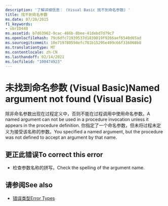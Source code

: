 ```yaml
---
description: '了解详细信息： (Visual Basic 找不到命名参数) '
title: 找不到命名参数
ms.date: 07/20/2015
f1_keywords:
- vbrID448
ms.assetid: b7d63962-9cac-466b-8bee-41debd7d79c7
ms.openlocfilehash: 79c6dfc71939537d1839019f9266aef6540d65ad
ms.sourcegitcommit: 10e719780594efc781b15295e499c66f316068b8
ms.translationtype: MT
ms.contentlocale: zh-CN
ms.lasthandoff: 02/14/2021
ms.locfileid: "100474923"
---
```

# <a name="named-argument-not-found-visual-basic"></a><span data-ttu-id="8c8b4-103">未找到命名参数 (Visual Basic)</span><span class="sxs-lookup"><span data-stu-id="8c8b4-103">Named argument not found (Visual Basic)</span></span>

<span data-ttu-id="8c8b4-104">除非命名参数出现在过程定义中，否则不能在过程调用中使用命名参数。</span><span class="sxs-lookup"><span data-stu-id="8c8b4-104">A named argument can not be used in a procedure invocation unless it appears in the procedure definition.</span></span> <span data-ttu-id="8c8b4-105">你指定了一个命名参数，但未将过程未定义为接受该名称的参数。</span><span class="sxs-lookup"><span data-stu-id="8c8b4-105">You specified a named argument, but the procedure was not defined to accept an argument by that name.</span></span>  
  
## <a name="to-correct-this-error"></a><span data-ttu-id="8c8b4-106">更正此错误</span><span class="sxs-lookup"><span data-stu-id="8c8b4-106">To correct this error</span></span>  
  
- <span data-ttu-id="8c8b4-107">检查参数名称的拼写。</span><span class="sxs-lookup"><span data-stu-id="8c8b4-107">Check the spelling of the argument name.</span></span>  
  
## <a name="see-also"></a><span data-ttu-id="8c8b4-108">请参阅</span><span class="sxs-lookup"><span data-stu-id="8c8b4-108">See also</span></span>

- [<span data-ttu-id="8c8b4-109">错误类型</span><span class="sxs-lookup"><span data-stu-id="8c8b4-109">Error Types</span></span>](../programming-guide/language-features/error-types.md)
